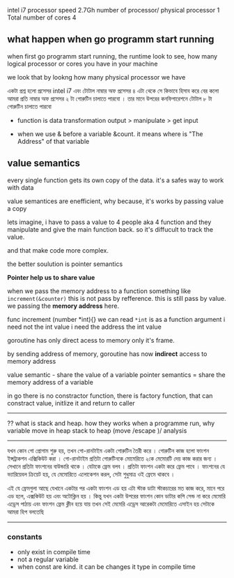intel i7
processor speed 2.7Gh
number of processor/ physical processor  1 
Total number of cores 4 


## what happen when go programm start running 

when first go programm start running, the runtime 
look to see, how many logical processor or cores you have in your machine 

we look that by lookng how many physical processor we have

একটা প্রশ্ন হলো প্রসেসর intel i7 এবং টোটাল নাম্বার অফ প্রসেসর ৪ এটা থেকে সে কিভাবে হিসাব করে বের কলো আমরা প্রতি নাম্বার অফ প্রসেসর ২ টা গোরুটিন চালাতে পারবো । তার মানে উপরের কনফিগারেশনে টোটাল ৮ টা গোরুটিন চালাতে পারবো 


- function is data transformation 
output > manipulate > get input

- when we use & before a variable &count. it means where is "The Address" of that variable 

## value semantics 
every single function gets its own copy of the data. 
it's a safes way to work with data 



value semantices are enefficient, 
why because, it's works by passing value a copy

lets imagine, i have to pass a value to 4 people aka 4 function and they manipulate and give the main function back. so it's diffucult to track the value. 

and that make code more complex. 

the better soulution is pointer semantics 

**Pointer help us to share value**

when we pass the memory address to a function something like  `increment(&counter)` this is not pass by refference. this is still pass by value. we passing the **memory address** here. 

func increment (number *int){}
we can read `*int` is as a function argument i need not  the int value i need the address the int value 

goroutine has only direct acess to memory only it's frame. 

by sending address of memory, goroutine has now **indirect** access to memory address 


value semantic - share the value of a variable 
pointer semantics = share the memory address of a variable 


in go there is no constractor function, there is factory function,  that can constract value, initlize it and return to caller 


---
?? 
what is stack and heap. how they works when a programme run, why variable move in heap 
stack to heap (move /escape )/ analysis 


---- 
যখন কোন গো প্রোগাম শুরু হয়, তখন গো-রানটাইম একটা গোরুটিন তৈরী করে । গোরুটিন কাজ হলো ফাংশন ইন্সট্রাকশন এক্সিকিউট করা । 
গো-রানটাইম প্রতিটা গোরুটিনকে মোমেরিতে ২কে মেমোরটি দেয় কাজ করার জন্য । 
সেখানে প্রতিটা ফাংশনের বাউন্ডারি থাকে । যেটাকে ফ্রেম বলব । 
প্রতিটা ফাংশন একটা করে ফ্রেম পাবে । 
ফাংশনের যে ভ্যারিয়েবল ক্রিয়েট হয়, যে মেমোরিতে এলোকেশন করল, সেটা শুধুমাত্র ওই ফ্রেমে থাকবে । 

এই যে ফ্রেমগুলা আছে যেখানে একটার পর একটা ফাংশন এড হয় এটা স্টাক ডাটা স্টাকচারের মত কাজ করে, মানে পরে এড হলে, এক্সকিউট হয় এবং অটোক্লিন হয় । কিন্তু যখন একটা উপরের ফাংশন কোন ডাটার কপি সেন্ড না করে মেমোরি এড্রেস পাঠায় এবং ফাংশন ফ্রেম ক্লীন হয়ে যায় তখন সেই মেমেরি এড্রেস আরেকটা মেমোরিতে এসাইন হয় সেটাকে আমরা হিপ বলতেছি 

--- 
### constants

- only exist in compile time 
- not a regular variable 
- when const are kind. it can be changes it type in compile time 




